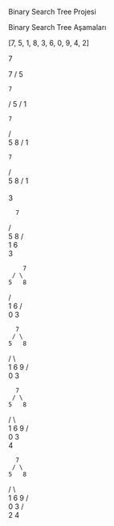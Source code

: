 Binary Search Tree Projesi

Binary Search Tree Aşamaları


[7, 5, 1, 8, 3, 6, 0, 9, 4, 2]

7

  7
 /
5

    7
   /
  5
 /
1 

    7
   / \
  5   8
 /
1 

    7
   / \
  5   8
 / 
1  
 \
  3
  
      7
   / \
  5   8
 / \
1   6
 \
  3
  
        7
     / \
    5   8
   / \
  1   6
 / \
0   3

      7
     / \
    5   8
   / \   \
  1   6   9
 / \
0   3

      7
     / \
    5   8
   / \   \
  1   6   9
 / \
0   3
     \
      4
      
      
      7
     / \
    5   8
   / \   \
  1   6   9
 / \
0   3
   / \
  2   4
